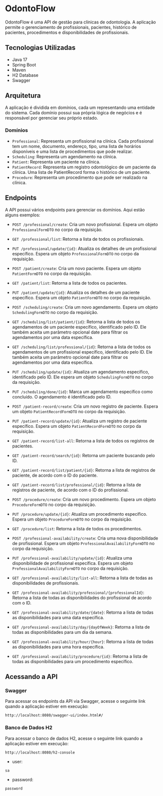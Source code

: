 # OdontoFlow

OdontoFlow é uma API de gestão para clínicas de odontologia. 
A aplicação permite o gerenciamento de profissionais, pacientes, histórico de pacientes, procedimentos e disponibilidades de profissionais.

## Tecnologias Utilizadas

- Java 17
- Spring Boot
- Maven
- H2 Database
- Swagger

## Arquitetura

A aplicação é dividida em domínios, cada um representando uma entidade do sistema.
Cada domínio possui sua própria lógica de negócios e é responsável por gerenciar seu próprio estado.

### Domínios

- `Professional`: Representa um profissional na clínica. Cada profissional tem um nome, documento, endereço, tipo, uma lista de horários disponíveis e uma lista de procedimentos que pode realizar.
- `Scheduling`: Representa um agendamento na clínica.
- `Patient`: Representa um paciente na clínica.
- `PatientRecord`: Representa um registro odontológico de um paciente da clínica. Uma lista de PatientRecord forma o histórico de um paciente.
- `Procedure`: Representa um procedimento que pode ser realizado na clínica.

## Endpoints

A API possui vários endpoints para gerenciar os domínios. Aqui estão alguns exemplos:

- `POST /professional/create`: Cria um novo profissional. Espera um objeto `ProfessionalFormDTO` no corpo da requisição.
- `GET /professional/list`: Retorna a lista de todos os profissionais.
- `PUT /professional/update/{id}`: Atualiza os detalhes de um profissional específico. Espera um objeto `ProfessionalFormDTO` no corpo da requisição.

- `POST /patient/create`: Cria um novo paciente. Espera um objeto `PatientFormDTO` no corpo da requisição.
- `GET /patient/list`: Retorna a lista de todos os pacientes.
- `PUT /patient/update/{id}`: Atualiza os detalhes de um paciente específico. Espera um objeto `PatientFormDTO` no corpo da requisição.

- `POST /scheduling/create`: Cria um novo agendamento. Espera um objeto `SchedulingFormDTO` no corpo da requisição.  
- `GET /scheduling/list/patient/{id}`: Retorna a lista de todos os agendamentos de um paciente específico, identificado pelo ID. Ele também aceita um parâmetro opcional date para filtrar os agendamentos por uma data específica.  
- `GET /scheduling/list/professional/{id}`: Retorna a lista de todos os agendamentos de um profissional específico, identificado pelo ID. Ele também aceita um parâmetro opcional date para filtrar os agendamentos por uma data específica.  
- `PUT /scheduling/update/{id}`: Atualiza um agendamento específico, identificado pelo ID. Ele espera um objeto `SchedulingFormDTO` no corpo da requisição.  
- `PUT /scheduling/done/{id}`: Marca um agendamento específico como concluído. O agendamento é identificado pelo ID.

- `POST /patient-record/create`: Cria um novo registro de paciente. Espera um objeto `PatientRecordFormDTO` no corpo da requisição.
- `PUT /patient-record/update/{id}`: Atualiza um registro de paciente específico. Espera um objeto `PatientRecordFormDTO` no corpo da requisição.
- `GET /patient-record/list-all`: Retorna a lista de todos os registros de pacientes.
- `GET /patient-record/search/{id}`: Retorna um paciente buscando pelo ID.
- `GET /patient-record/list/patient/{id}`: Retorna a lista de registros de paciente, de acordo com o ID do paciente.
- `GET /patient-record/list/professional/{id}`: Retorna a lista de registros de paciente, de acordo com o ID do profissional.

- `POST /procedure/create`: Cria um novo procedimento. Espera um objeto `ProcedureFormDTO` no corpo da requisição.
- `PUT /procedure/update/{id}`: Atualiza um procedimento específico. Espera um objeto `ProcedureFormDTO` no corpo da requisição.
- `GET /procedure/list`: Retorna a lista de todos os procedimentos.

- `POST /professional-availability/create`: Cria uma nova disponibilidade de profissional. Espera um objeto `ProfessionalAvailabilityFormDTO` no corpo da requisição.
- `PUT /professional-availability/update/{id}`: Atualiza uma disponibilidade de profissional específica. Espera um objeto `ProfessionalAvailabilityFormDTO` no corpo da requisição.
- `GET /professional-availability/list-all`: Retorna a lista de todas as disponibilidades de profissionais.
- `GET /professional-availability/professional/{professionalId}`: Retorna a lista de todas as disponibilidades do profissional de acordo com o ID.
- `GET /professional-availability/date/{date}`: Retorna a lista de todas as disponibilidades para uma data específica.
- `GET /professional-availability/day/{dayOfWeek}`: Retorna a lista de todas as disponibilidades para um dia da semana.
- `GET /professional-availability/hour/{hour}`: Retorna a lista de todas as disponibilidades para uma hora específica.
- `GET /professional-availability/procedure/{id}`: Retorna a lista de todas as disponibilidades para um procedimento específico.

## Acessando a API

### Swagger

Para acessar os endpoints da API via Swagger, acesse o seguinte link quando a aplicação estiver em execução:

```
http://localhost:8080/swagger-ui/index.html#/
```

### Banco de Dados H2

Para acessar o banco de dados H2, acesse o seguinte link quando a aplicação estiver em execução:

```
http://localhost:8080/h2-console
```
- user: 
```
sa

```
- password:
```
password
```
